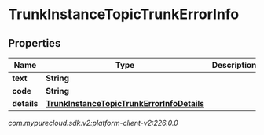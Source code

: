 # TrunkInstanceTopicTrunkErrorInfo


## Properties

| Name | Type | Description | Notes |
| ------------ | ------------- | ------------- | ------------- |
| **text** | **String** |  |  [optional] |
| **code** | **String** |  |  [optional] |
| **details** | [**TrunkInstanceTopicTrunkErrorInfoDetails**](TrunkInstanceTopicTrunkErrorInfoDetails) |  |  [optional] |




_com.mypurecloud.sdk.v2:platform-client-v2:226.0.0_
